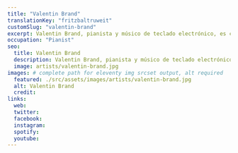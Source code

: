 ```yaml
---
title: "Valentin Brand"
translationKey: "fritzbaltruweit"
customSlug: "valentin-brand"
excerpt: Valentin Brand, pianista y músico de teclado electrónico, es compositor y arreglista encontrando música convincente para textos bíblicos y escenas teatrales. Terminada su carrera de ciencias culturales vive como músico independiente en Hildesheim.
occupation: "Pianist"
seo:
  title: Valentin Brand
  description: Valentin Brand, pianista y músico de teclado electrónico, es compositor y arreglista encontrando música convincente para textos bíblicos y escenas teatrales. Terminada su carrera de ciencias culturales vive como músico independiente en Hildesheim.
  image: artists/valentin-brand.jpg
images: # complete path for eleventy img srcset output, alt required
  featured: ./src/assets/images/artists/valentin-brand.jpg
  alt: Valentin Brand
  credit:
links:
  web:
  twitter:
  facebook:
  instagram:
  spotify:
  youtube:
---
```

